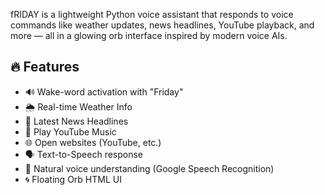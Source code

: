 fRIDAY is a lightweight Python voice assistant that responds to voice commands like weather updates, news headlines, YouTube playback, and more — all in a glowing orb interface inspired by modern voice AIs.

## 🔥 Features

- 🔊 Wake-word activation with "Friday"
- 🌦 Real-time Weather Info
- 📰 Latest News Headlines
- 🎵 Play YouTube Music
- 🌐 Open websites (YouTube, etc.)
- 🗣️ Text-to-Speech response
- 🧠 Natural voice understanding (Google Speech Recognition)
- 🌀 Floating Orb HTML UI
